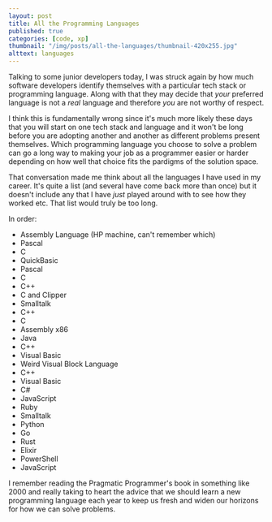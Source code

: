 ```yaml
---
layout: post
title: All the Programming Languages
published: true
categories: [code, xp]
thumbnail: "/img/posts/all-the-languages/thumbnail-420x255.jpg"
alttext: languages
---
```


Talking to some junior developers today, I was struck again by how much software developers identify 
themselves with a particular tech stack or programming language. Along with that they may decide that *your* 
preferred language is not a *real* language and therefore *you* are not worthy of respect.

I think this is fundamentally wrong since it's much more likely these days that you will start on one 
tech stack and language and it won't be long before you are adopting another and another as different 
problems present themselves. Which programming language you choose to solve a problem can go a long way 
to making your job as a programmer easier or harder depending on how well that choice fits the pardigms 
of the solution space. 

That conversation made me think about all the languages I have used in my career. It's quite a list (and several have come back more than once) but it 
doesn't include any that I have *just* played around with to see how they worked etc. That list would truly be too long.  

In order:

- Assembly Language (HP machine, can't remember which)
- Pascal
- C
- QuickBasic
- Pascal
- C
- C++
- C and Clipper
- Smalltalk
- C++
- C
- Assembly x86
- Java
- C++
- Visual Basic
- Weird Visual Block Language
- C++
- Visual Basic 
- C#
- JavaScript
- Ruby
- Smalltalk
- Python
- Go
- Rust
- Elixir
- PowerShell
- JavaScript


I remember reading the Pragmatic Programmer's book in something like 2000 and really taking to heart the advice that we should learn a new programming language each year to keep us fresh and widen our horizons for 
how we can solve problems. 
